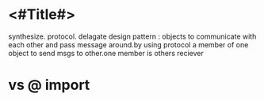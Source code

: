 #  <#Title#>
synthesize.
protocol.
delagate design pattern : objects to communicate with each other and pass message around.by using protocol a member of one object to send msgs to other.one member is others reciever


# vs @ import
